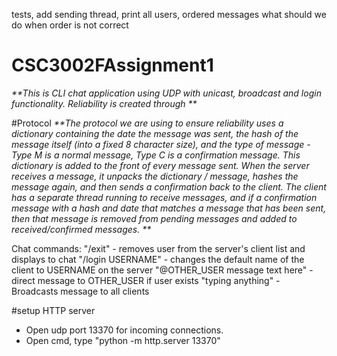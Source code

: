 tests, add sending thread, print all users, ordered messages
what should we do when order is not correct

# CSC3002FAssignment1
_**This is CLI chat application using UDP with unicast, broadcast and login functionality. 
Reliability is created through **_


#Protocol
_**The protocol we are using to ensure reliability uses a dictionary containing the date the message
was sent, the hash of the message itself (into a fixed 8 character size), and the type of message - Type M
is a normal message, Type C is a confirmation message. This dictionary is added to the front of every message
sent. When the server receives a message, it unpacks the dictionary / message, hashes the message again, and then
sends a confirmation back to the client. The client has a separate thread running to receive messages, and if a
confirmation message with a hash and date that matches a message that has been sent, then that message is removed 
from pending messages and added to received/confirmed messages. **_

Chat commands:
"/exit" - removes user from the server's client list and displays to chat
"/login USERNAME" - changes the default name of the client to USERNAME on the server
"@OTHER_USER message text here" - direct message to OTHER_USER if user exists
"typing anything" - Broadcasts message to all clients


#setup HTTP server
- Open udp port 13370 for incoming connections.
- Open cmd, type "python -m http.server 13370" 






